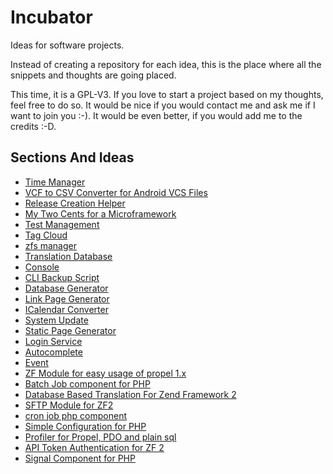 # Incubator

Ideas for software projects.

Instead of creating a repository for each idea, this is the place where all the snippets and thoughts are going placed.

This time, it is a GPL-V3. If you love to start a project based on my thoughts, feel free to do so. It would be nice if you would contact me and ask me if I want to join you :-). It would be even better, if you would add me to the credits :-D.

## Sections And Ideas

* [Time Manager](https://github.com/stevleibelt/incubator/tree/master/general/timeManager)
* [VCF to CSV Converter for Android VCS Files](https://github.com/stevleibelt/incubator/tree/master/general/vcf_to_csv_converter)
* [Release Creation Helper](https://github.com/stevleibelt/incubator/tree/master/general/release_creation_helper)
* [My Two Cents for a Microframework](https://github.com/stevleibelt/incubator/tree/master/general/microFramework)
* [Test Management](https://github.com/stevleibelt/incubator/tree/master/general/testManagement)
* [Tag Cloud](https://github.com/stevleibelt/incubator/tree/master/general/fileManager)
* [zfs manager](https://github.com/stevleibelt/incubator/tree/master/general/zfsManager)
* [Translation Database](https://github.com/stevleibelt/incubator/tree/master/general/translationDatabase)
* [Console](https://github.com/stevleibelt/incubator/tree/master/cli/php/console)
* [CLI Backup Script](https://github.com/stevleibelt/incubator/tree/master/cli/php/backup)
* [Database Generator](https://github.com/stevleibelt/incubator/tree/master/cli/php/generate/database)
* [Link Page Generator](https://github.com/stevleibelt/incubator/tree/master/cli/php/generate/link)
* [ICalendar Converter](https://github.com/stevleibelt/incubator/tree/master/cli/convert/icalendar)
* [System Update](https://github.com/stevleibelt/incubator/tree/master/cli/update/system)
* [Static Page Generator](https://github.com/stevleibelt/incubator/tree/master/web/blog/static_page_generator)
* [Login Service](https://github.com/stevleibelt/incubator/tree/master/web/service/login)
* [Autocomplete](https://github.com/stevleibelt/incubator/tree/master/web/general/autocomplete)
* [Event](https://github.com/stevleibelt/incubator/tree/master/component/php/event)
* [ZF Module for easy usage of propel 1.x](https://github.com/stevleibelt/incubator/tree/master/component/php/zf2_propel)
* [Batch Job component for PHP](https://github.com/stevleibelt/incubator/tree/master/component/php/batch_job)
* [Database Based Translation For Zend Framework 2](https://github.com/stevleibelt/incubator/tree/master/component/php/zf2_database_translation)
* [SFTP Module for ZF2](https://github.com/stevleibelt/incubator/tree/master/component/php/zf2_sftp)
* [cron job php component](https://github.com/stevleibelt/incubator/tree/master/component/php/cron_job)
* [Simple Configuration for PHP](https://github.com/stevleibelt/incubator/tree/master/component/php/merge_arrays)
* [Profiler for Propel, PDO and plain sql](https://github.com/stevleibelt/incubator/tree/master/component/php/zf2_propel_and_mysql_and_pdo_profiler)
* [API Token Authentication for ZF 2](https://github.com/stevleibelt/incubator/tree/master/component/php/zf2_api_token_authentication)
* [Signal Component for PHP](https://github.com/stevleibelt/incubator/tree/master/component/php/signals)